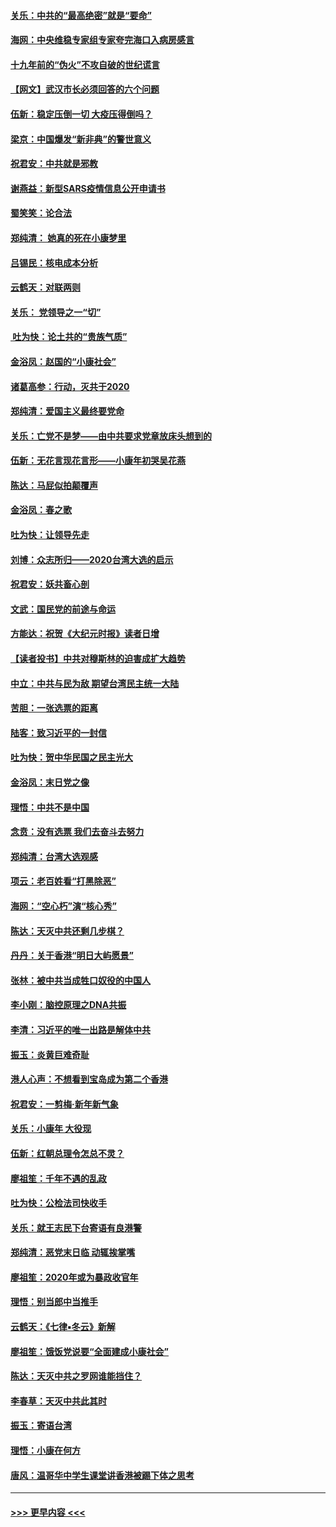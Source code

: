 #### [关乐：中共的“最高绝密”就是“要命”](../pages/nsc993/n11816946.md?t=01242001) 
#### [海网：中央维稳专家组专家夸完海口入病房感言](../pages/nsc993/n11815138.md?t=01242001) 
#### [十九年前的“伪火”不攻自破的世纪谎言](../pages/nsc993/n11813238.md?t=01242001) 
#### [【网文】武汉市长必须回答的六个问题](../pages/nsc993/n11813848.md?t=01242001) 
#### [伍新：稳定压倒一切 大疫压得倒吗？](../pages/nsc993/n11812634.md?t=01242001) 
#### [梁京：中国爆发“新非典”的警世意义](../pages/nsc993/n11812554.md?t=01242001) 
#### [祝君安：中共就是邪教](../pages/nsc993/n11812431.md?t=01242001) 
#### [谢燕益：新型SARS疫情信息公开申请书](../pages/nsc993/n11808840.md?t=01242001) 
#### [蜀笑笑：论合法](../pages/nsc993/n11808064.md?t=01242001) 
#### [郑纯清： 她真的死在小康梦里](../pages/nsc993/n11806623.md?t=01242001) 
#### [吕锡民：核电成本分析](../pages/nsc993/n11806284.md?t=01242001) 
#### [云鹤天：对联两则](../pages/nsc993/n11805957.md?t=01242001) 
#### [关乐： 党领导之一“切”](../pages/nsc993/n11804505.md?t=01242001) 
#### [ 吐为快：论土共的“贵族气质”](../pages/nsc993/n11804490.md?t=01242001) 
#### [金浴凤：赵国的“小康社会”](../pages/nsc993/n11804452.md?t=01242001) 
#### [诸葛高参：行动，灭共于2020](../pages/nsc993/n11804120.md?t=01242001) 
#### [郑纯清：爱国主义最终要党命](../pages/nsc993/n11802197.md?t=01242001) 
#### [关乐：亡党不是梦——由中共要求党章放床头想到的](../pages/nsc993/n11802156.md?t=01242001) 
#### [伍新：无花言现花言形——小康年初哭吴花燕](../pages/nsc993/n11800044.md?t=01242001) 
#### [陈达：马屁似拍颠覆声](../pages/nsc993/n11800010.md?t=01242001) 
#### [金浴凤：春之歌](../pages/nsc993/n11797687.md?t=01242001) 
#### [吐为快：让领导先走](../pages/nsc993/n11797512.md?t=01242001) 
#### [刘博：众志所归——2020台湾大选的启示](../pages/nsc993/n11796878.md?t=01242001) 
#### [祝君安：妖共畜心剖](../pages/nsc993/n11794273.md?t=01242001) 
#### [文武：国民党的前途与命运](../pages/nsc993/n11794198.md?t=01242001) 
#### [方能达：祝贺《大纪元时报》读者日增](../pages/nsc993/n11793807.md?t=01242001) 
#### [【读者投书】中共对穆斯林的迫害成扩大趋势](../pages/nsc993/n11791371.md?t=01242001) 
#### [中立：中共与民为敌 期望台湾民主统一大陆](../pages/nsc993/n11790392.md?t=01242001) 
#### [苦胆：一张选票的距离](../pages/nsc993/n11788914.md?t=01242001) 
#### [陆客：致习近平的一封信](../pages/nsc993/n11788867.md?t=01242001) 
#### [吐为快：贺中华民国之民主光大](../pages/nsc993/n11788618.md?t=01242001) 
#### [金浴凤：末日党之像](../pages/nsc993/n11787475.md?t=01242001) 
#### [理悟：中共不是中国](../pages/nsc993/n11787463.md?t=01242001) 
#### [念贲：没有选票  我们去奋斗去努力](../pages/nsc993/n11787398.md?t=01242001) 
#### [郑纯清：台湾大选观感](../pages/nsc993/n11786210.md?t=01242001) 
#### [项云：老百姓看“打黑除恶”](../pages/nsc993/n11785398.md?t=01242001) 
#### [海网：“空心朽”演“核心秀”](../pages/nsc993/n11783874.md?t=01242001) 
#### [陈达：天灭中共还剩几步棋？](../pages/nsc993/n11783719.md?t=01242001) 
#### [丹丹：关于香港“明日大屿愿景”](../pages/nsc993/n11783273.md?t=01242001) 
#### [张林：被中共当成牲口奴役的中国人](../pages/nsc993/n11782397.md?t=01242001) 
#### [李小刚：脑控原理之DNA共振](../pages/nsc993/n11780962.md?t=01242001) 
#### [李清：习近平的唯一出路是解体中共](../pages/nsc993/n11780866.md?t=01242001) 
#### [振玉：炎黄巨难奇耻](../pages/nsc993/n11779632.md?t=01242001) 
#### [港人心声：不想看到宝岛成为第二个香港](../pages/nsc993/n11778817.md?t=01242001) 
#### [祝君安：一剪梅‧新年新气象](../pages/nsc993/n11776340.md?t=01242001) 
#### [关乐：小康年 大役现](../pages/nsc993/n11774213.md?t=01242001) 
#### [伍新：红朝总理令怎总不灵？](../pages/nsc993/n11770813.md?t=01242001) 
#### [廖祖笙：千年不遇的乱政](../pages/nsc993/n11770373.md?t=01242001) 
#### [吐为快：公检法司快收手](../pages/nsc993/n11770359.md?t=01242001) 
#### [关乐：就王志民下台寄语有良港警](../pages/nsc993/n11769903.md?t=01242001) 
#### [郑纯清：恶党末日临 动辄挨掌嘴](../pages/nsc993/n11769356.md?t=01242001) 
#### [廖祖笙：2020年或为暴政收官年](../pages/nsc993/n11768216.md?t=01242001) 
#### [理悟：别当郎中当推手](../pages/nsc993/n11768243.md?t=01242001) 
#### [云鹤天：《七律▪冬云》新解](../pages/nsc993/n11768204.md?t=01242001) 
#### [廖祖笙：饿饭党说要“全面建成小康社会”](../pages/nsc993/n11767482.md?t=01242001) 
#### [陈达：天灭中共之罗网谁能挡住？](../pages/nsc993/n11767465.md?t=01242001) 
#### [李春草：天灭中共此其时](../pages/nsc993/n11767452.md?t=01242001) 
#### [振玉：寄语台湾](../pages/nsc993/n11767432.md?t=01242001) 
#### [理悟：小康在何方](../pages/nsc993/n11767394.md?t=01242001) 
#### [唐风：温哥华中学生课堂讲香港被踢下体之思考](../pages/nsc993/n11766848.md?t=01242001) 

----
#### [ >>> 更早内容 <<< ](../indexes/nsc993-earlier.md)
